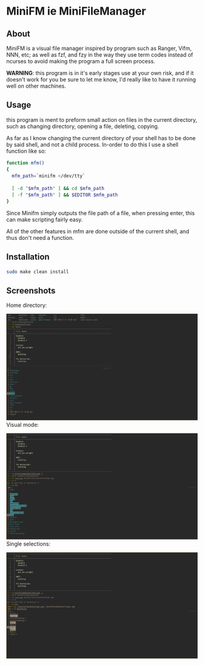 # MiniFM ie MiniFileManager
## About
MiniFM is a visual file manager inspired by program such as Ranger, Vifm, NNN, etc; as well as fzf, and fzy in the way they use term codes instead of ncurses to avoid making the program a full screen process.

**WARNING**: this program is in it's early stages use at your own risk, and if it doesn't work for you be sure to let me know, I'd really like to have it running well on other machines.

## Usage
this program is ment to preform small action on files in the current directory, such as changing directory, opening a file, deleting, copying.

As far as I know changing the current directory of your shell has to be done by said shell, and not a child process. In-order to do this I use a shell function like so:

```bash
function mfm()
{
  mfm_path=`minifm </dev/tty`

  [ -d "$mfm_path" ] && cd $mfm_path
  [ -f "$mfm_path" ] && $EDITOR $mfm_path
}
```

Since Minifm simply outputs the file path of a file, when pressing enter, this can make scripting fairly easy.

All of the other features in mfm are done outside of the current shell, and thus don't need a function.

## Installation
```bash
sudo make clean install
```

## Screenshots

Home directory:

![HOME](sceenshots/home.jpg)
Visual mode:

![VISUAL](sceenshots/visual.jpg)
Single selections:

![SELECTION](sceenshots/selection.jpg)

